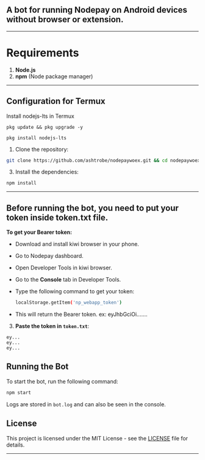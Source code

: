 ## A bot for running Nodepay on Android devices without browser or extension.

---

# Requirements

1. **Node.js**
2. **npm** (Node package manager)

---

## Configuration for Termux

Install nodejs-lts in Termux
```
pkg update && pkg upgrade -y
```
```
pkg install nodejs-lts
```
1. Clone the repository:

```bash
git clone https://github.com/ashtrobe/nodepaywoex.git && cd nodepaywoex
```

3. Install the dependencies:

```bash
npm install
```

---

## Before running the bot, you need to put your token inside token.txt file.

**To get your Bearer token:**

- Download and install kiwi browser in your phone.
- Go to Nodepay dashboard.
- Open Developer Tools in kiwi browser.

- Go to the **Console** tab in Developer Tools.

- Type the following command to get your token:
  ```bash
  localStorage.getItem('np_webapp_token') 
  ```

- This will return the Bearer token. ex: eyJhbGciOi.......
3. **Paste the token in `token.txt`**:

```text
ey...
ey...
ey...
```
## Running the Bot

To start the bot, run the following command:

```bash
npm start
```
Logs are stored in `bot.log` and can also be seen in the console.

## License

This project is licensed under the MIT License - see the [LICENSE](LICENSE) file for details.

---
